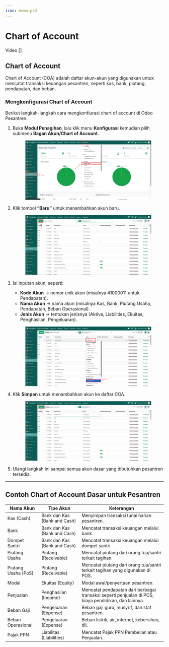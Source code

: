 ```yaml
---
icon: memo-pad
---
```


# Chart of Account

Video \[]

## Chart of Account

Chart of Account (COA) adalah daftar akun-akun yang digunakan untuk mencatat transaksi keuangan pesantren, seperti kas, bank, piutang, pendapatan, dan beban.

### Mengkonfigurasi Chart of Account

Berikut langkah-langkah cara mengkonfiurasi chart of account di Odoo Pesantren.

1.  Buka **Modul Penagihan**, lalu klik menu **Konfigurasi** kemudian pilih submenu **Bagan Akun/Chart of Account**.

    <figure><img src="../../../.gitbook/assets/images-40.png" alt=""><figcaption></figcaption></figure>


2.  Klik tombol **“Baru”** untuk menambahkan akun baru.

    <figure><img src="../../../.gitbook/assets/images-41.png" alt=""><figcaption></figcaption></figure>


3.  Isi inputan akun, seperti:

    * **Kode Akun** → nomor unik akun (misalnya 41000011 untuk Pendapatan).
    * **Nama Akun** → nama akun (misalnya Kas, Bank, Piutang Usaha, Pendapatan, Beban Operasional).
    * **Jenis Akun** → tentukan jenisnya (Aktiva, Liabilities, Ekuitas, Penghasilan, Pengeluaran).

    <figure><img src="../../../.gitbook/assets/images-42.png" alt=""><figcaption></figcaption></figure>


4.  Klik **Simpan** untuk menambahkan akun ke daftar COA.

    <figure><img src="../../../.gitbook/assets/images-43.png" alt=""><figcaption></figcaption></figure>


5. Ulangi langkah ini sampai semua akun dasar yang dibutuhkan pesantren tersedia.

***

## Contoh Chart of Account Dasar untuk Pesantren

| Nama Akun           | Tipe Akun                    | Keterangan                                                                                           |
| ------------------- | ---------------------------- | ---------------------------------------------------------------------------------------------------- |
| Kas (Cash)          | Bank dan Kas (Bank and Cash) | Menyimpan transaksi tunai harian pesantren.                                                          |
| Bank                | Bank dan Kas (Bank and Cash) | Mencatat transaksi keuangan melalui bank.                                                            |
| Dompet Santri       | Bank dan Kas (Bank and Cash) | Mencatat transaksi keuangan melalui dompet santri.                                                   |
| Piutang Usaha       | Piutang (Receivable)         | Mencatat piutang dari orang tua/santri terkait tagihan.                                              |
| Piutang Usaha (PoS) | Piutang (Receivable)         | Mencatat piutang dari orang tua/santri terkait tagihan yang digunakan di POS.                        |
| Modal               | Ekuitas (Equity)             | Modal awal/penyertaan pesantren.                                                                     |
| Penjualan           | Penghasilan (Income)         | Mencatat pendapatan dari berbagai transaksi seperti penjualan di POS, biaya pendidikan, dan lainnya. |
| Beban Gaji          | Pengeluaran (Expense)        | Beban gaji guru, musyrif, dan staf pesantren.                                                        |
| Beban Operasional   | Pengeluaran (Expense)        | Beban listrik, air, internet, kebersihan, dll.                                                       |
| Pajak PPN           | Liabilitas (Liabilities)     | Mencatat Pajak PPN Pembelian atau Penjualan.                                                         |
